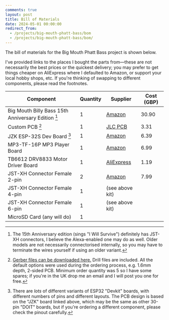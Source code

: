 ```yaml
---
comments: true
layout: post
title: Bill of Materials
date: 2024-05-01 00:00:00
redirect_from:
  - /projects/big-mouth-phatt-bass/bom
  - /projects/big-mouth-phatt-bass/bom/
---
```


The bill of materials for the Big Mouth Phatt Bass project is shown below.

I've provided links to the places I bought the parts from&mdash;these are not necessarily the best prices or the quickest delivery; you may prefer to get things cheaper on AliExpress where I defaulted to Amazon, or support your local hobby shops, etc. If you're thinking of swapping to different components, please read the footnotes.

| Component                                                                     | Quantity | Supplier                                                                                                                   | Cost (GBP) |
|-------------------------------------------------------------------------------|----------|----------------------------------------------------------------------------------------------------------------------------|------------|
| Big Mouth Billy Bass 15th Anniversary Edition [^1]                            | 1        | [Amazon](https://www.amazon.co.uk/Funtime-Billy-Bass-Special-Anniversary/dp/B00OW8GLRM/)                                   | 30.90      |
| Custom PCB [^2] | 1        | [JLC PCB](https://jlcpcb.com/)                                                                                             | 3.31       |
| JZK ESP-32S Dev Board [^3]                                                    | 1        | [Amazon](https://www.amazon.co.uk/ESP-32S-Development-2-4GHz-Bluetooth-Antenna/dp/B071JR9WS9/)                             | 6.39       |
| MP3-TF-16P MP3 Player Board                                                   | 1        | [Amazon](https://www.amazon.co.uk/ANGEEK-Player-Module-Arduino-Source/dp/B07WWTQN58/)                                      | 6.99       |
| TB6612 DRV8833 Motor Driver Board                                             | 1        | [AliExpress](https://www.aliexpress.com/item/1005005756666126.html?spm=a2g0o.order_list.order_list_main.35.63dc1802klifim) | 1.19       |
| JST-XH Connector Female 2-pin                                                 | 2        | [Amazon](https://www.amazon.co.uk/Litorange-500PCS-Housing-Adapter-Connector/dp/B086W9HB3M)                                | 7.99       |
| JST-XH Connector Female 4-pin                                                 | 1        | (see above kit)                                                                                                            |            |
| JST-XH Connector Female 6-pin                                                 | 1        | (see above kit)                                                                                                            |            |
| MicroSD Card (any will do)                                                 | 1        |                                                                                                               |            |



[^1]: The 15th Anniversary edition (sings "I Will Survive") definitely has JST-XH connectors, I believe the Alexa-enabled one may do as well. Older models are not necessarily connectorised internally, so you may have to terminate the wires yourself if using an older variant.
[^2]: [Gerber files can be downloaded here.](/files/projects/big-mouth-phatt-bass/phattbass-gerbers.zip) Drill files are included. All the default options were used during the ordering process, e.g. 1.6mm depth, 2-sided PCB. Minimum order quantity was 5 so I have some spares; if you're in the UK drop me an email and I will post you one for free.
[^3]: There are *lots* of different variants of ESP32 "Devkit" boards, with different numbers of pins and different layouts. The PCB design is based on the "JZK" board linked above, which may be the same as other 30-pin "DOIT" boards, but if you're ordering a different component, please check the pinout carefully.



